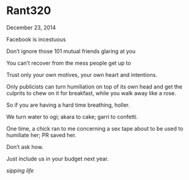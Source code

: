 # Rant320


December 23, 2014

Facebook is incestuous 

Don’t ignore those 101 mutual friends glaring at you

You can’t recover from the mess people get up to

Trust only your own motives, your own heart and intentions.

Only publicists can turn humiliation on top of its own head and get the culprits to chew on it for breakfast, while you walk away like a rose.

So if you are having a hard time breathing, holler.

We turn water to ogi; akara to cake; garri to confetti.

One time, a chick ran to me concerning a sex tape about to be used to humiliate her; PR saved her.

Don’t ask how.

Just include us in your budget next year.

*sipping life*